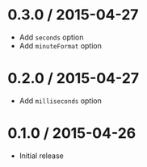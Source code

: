 0.3.0 / 2015-04-27
==================

  * Add ```seconds``` option
  * Add ```minuteFormat``` option

0.2.0 / 2015-04-27
==================

  * Add ```milliseconds``` option

0.1.0 / 2015-04-26
==================

  * Initial release
